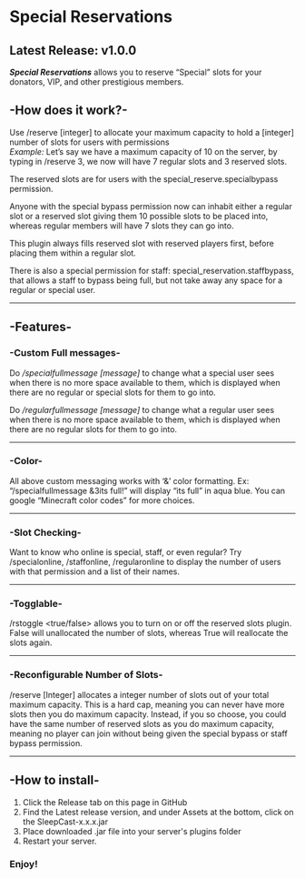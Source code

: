 
# Special Reservations
## Latest Release: v1.0.0

**_Special Reservations_** allows you to reserve “Special” slots for your donators, VIP, and other prestigious members.

## -How does it work?-
Use /reserve [integer] to allocate your maximum capacity to hold a [integer] number of slots for users with permissions<br />
_Example:_ Let’s say we have a maximum capacity of 10 on the server, by typing in /reserve 3, we now will have 7 regular slots and 3 reserved slots.<br />

The reserved slots are for users with the special_reserve.specialbypass permission. <br />

Anyone with the special bypass permission now can inhabit either a regular slot or a reserved slot giving them 10 possible slots to be placed into, whereas regular members will have 7 slots they can go into.<br />

This plugin always fills reserved slot with reserved players first, before placing them within a regular slot. <br />

There is also a special permission for staff: special_reservation.staffbypass, that allows a staff to bypass being full, but not take away any space for a regular or special user.<br />

---

## -Features- <br />

### -Custom Full messages-
Do _/specialfullmessage [message]_ to change what a special user sees when there is no more space available to them, which is displayed when there are no regular or special slots for them to go into.<br />

Do _/regularfullmessage [message]_ to change what a regular user sees when there is no more space available to them, which is displayed when there are no regular slots for them to go into.<br />

---
### -Color-

All above custom messaging works with ‘&’ color formatting. Ex: “/specialfullmessage &3its full!” will display “its full” in aqua blue. You can google “Minecraft color codes” for more choices.<br />

---
### -Slot Checking-

Want to know who online is special, staff, or even regular? Try /specialonline, /staffonline, /regularonline to display the number of users with that permission and a list of their names.<br />

---
### -Togglable-
/rstoggle <true/false> allows you to turn on or off the reserved slots plugin. False will unallocated the number of slots, whereas True will reallocate the slots again.<br />

---
### -Reconfigurable Number of Slots-

/reserve [Integer] allocates a integer number of slots out of your total maximum capacity. This is a hard cap, meaning you can never have more slots then you do maximum capacity. Instead, if you so choose, you could have the same number of reserved slots as you do maximum capacity, meaning no player can join without being given the special bypass or staff bypass permission.<br />

---
## -How to install-
1. Click the Release tab on this page in GitHub
2. Find the Latest release version, and under Assets at the bottom, click on the SleepCast-x.x.x.jar
3. Place downloaded .jar file into your server's plugins folder
4. Restart your server.
### Enjoy!

